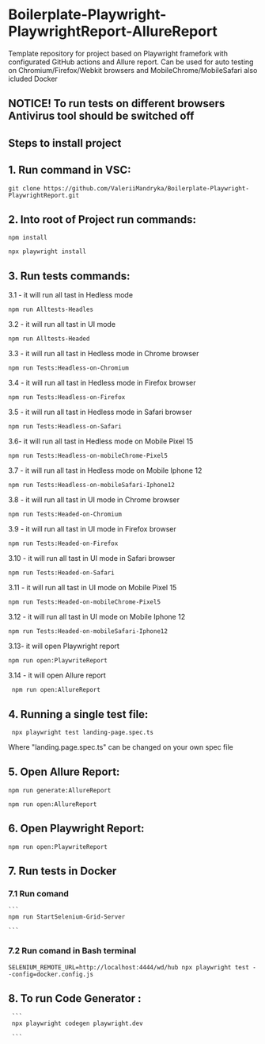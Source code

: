 # Boilerplate-Playwright-PlaywrightReport-AllureReport
Template repository for project based on Playwright framefork with configurated GitHub actions and Allure report. Can be used for auto testing on Chromium/Firefox/Webkit browsers and MobileChrome/MobileSafari also icluded Docker

 ##                                 NOTICE! To run tests on different browsers Antivirus tool should be switched off 

## Steps to install project

## 1. Run command in VSC:

```
git clone https://github.com/ValeriiMandryka/Boilerplate-Playwright-PlaywrightReport.git

```
## 2. Into root of Project run commands:
```
npm install

npx playwright install

```
## 3. Run tests commands:

   3.1   - it will run all tast in Hedless mode
      
    npm run Alltests-Headles 
   3.2 - it will run all tast in UI mode
    
    npm run Alltests-Headed   
   3.3   - it will run all tast in Hedless mode in Chrome browser
    
    npm run Tests:Headless-on-Chromium
    
       
   3.4   - it will run all tast in Hedless mode in Firefox browser
   
    npm run Tests:Headless-on-Firefox 
   3.5 - it will run all tast in Hedless mode in Safari browser
   
    npm run Tests:Headless-on-Safari      
   3.6- it will run all tast in Hedless mode on Mobile Pixel 15
   
    npm run Tests:Headless-on-mobileChrome-Pixel5    
   3.7 - it will run all tast in Hedless mode on Mobile Iphone 12
   
    npm run Tests:Headless-on-mobileSafari-Iphone12  
   3.8 - it will run all tast in UI mode in Chrome browser
    
    npm run Tests:Headed-on-Chromium  
   3.9 - it will run all tast in UI mode in Firefox browser
   
    npm run Tests:Headed-on-Firefox  
   3.10 - it will run all tast in UI mode in Safari browser
   
    npm run Tests:Headed-on-Safari  
   3.11 - it will run all tast in UI mode on Mobile Pixel 15
      
    npm run Tests:Headed-on-mobileChrome-Pixel5    
   3.12 - it will run all tast in UI mode on Mobile Iphone 12
   
    npm run Tests:Headed-on-mobileSafari-Iphone12   
   3.13- it will open Playwright report
       
    npm run open:PlaywriteReport  
   3.14 - it will open Allure report
   
     npm run open:AllureReport    
## 4. Running a single test file:
   
   ```
    npx playwright test landing-page.spec.ts

   ```
  Where "landing.page.spec.ts" can be changed on your own spec file
  
## 5. Open Allure Report:
   
   ```
   npm run generate:AllureReport
   
   npm run open:AllureReport
   ```
## 6. Open Playwright Report:  

   ```
   npm run open:PlaywriteReport
   ```
## 7. Run tests in Docker
  
  ### 7.1 Run comand
    
    ```
    npm run StartSelenium-Grid-Server

    ```
   ### 7.2 Run comand in Bash terminal
  
   ```
   SELENIUM_REMOTE_URL=http://localhost:4444/wd/hub npx playwright test --config=docker.config.js

   ```
 ## 8. To run Code Generator :
    
     ```
     npx playwright codegen playwright.dev
 
     ```

